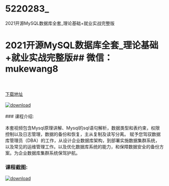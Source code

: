 # 5220283_
2021开源MySQL数据库全套_理论基础+就业实战完整版
# 2021开源MySQL数据库全套_理论基础+就业实战完整版## 微信：mukewang8
<br/></br>[下载地址](http://www.36tz.cn/article/5220283 "下载地址")
<br/></br>[![download](http://36tz.cn/muke_img/2021_07_1-3-300x148.png "下载地址")](http://www.36tz.cn/article/5220283 "下载地址")
<br/></br>### 课程介绍:<br/></br>本套视频包含Mysql原理讲解、Mysql的sql语句解析，数据类型和表约束，权限控制以及日志管理，数据的备份和恢复，主从复制及读写分离。
赋予您驾驭数据库管理员（DBA）的工作，从设计企业数据库架构，到部署实施数据集群系统，以及常见的运维管理工作。以及优化数据库系统的能力，和保障数据安全的备份方案。为企业数据库集群系统保驾护航。

### 课程截图:
[![download](http://36tz.cn/muke_img/2021_07_2-4.png "下载地址")](http://www.36tz.cn/article/5220283 "下载地址")
